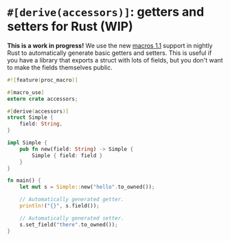 # `#[derive(accessors)]`: getters and setters for Rust (WIP)

**This is a work in progress!** We use the new [macros 1.1][] support in
nightly Rust to automatically generate basic getters and setters.  This is
useful if you have a library that exports a struct with lots of fields, but
you don't want to make the fields themselves public.

```rust
#![feature(proc_macro)]

#[macro_use]
extern crate accessors;

#[derive(accessors)]
struct Simple {
    field: String,
}

impl Simple {
    pub fn new(field: String) -> Simple {
        Simple { field: field }
    }
}

fn main() {
    let mut s = Simple::new("hello".to_owned());

    // Automatically generated getter.
    println!("{}", s.field());

    // Automatically generated setter.
    s.set_field("there".to_owned());
}
```

[macros 1.1]: https://users.rust-lang.org/t/macros-and-syntax-extensions-and-compiler-plugins-where-are-we-at/7600
